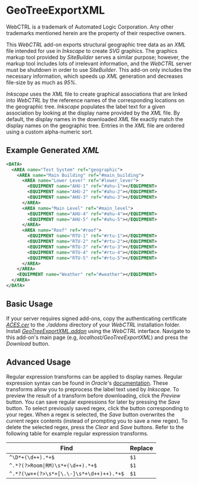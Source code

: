# GeoTreeExportXML

WebCTRL is a trademark of Automated Logic Corporation.  Any other trademarks mentioned herein are the property of their respective owners.

This *WebCTRL* add-on exports structural geographic tree data as an *XML* file intended for use in *Inkscape* to create *SVG* graphics. The graphics markup tool provided by *SiteBuilder* serves a similar purpose; however, the markup tool includes lots of irrelevant information, and the *WebCTRL* server must be shutdown in order to use *SiteBuilder*. This add-on only includes the necessary information, which speeds up *XML* generation and decreases file-size by as much as *95%*.

*Inkscape* uses the *XML* file to create graphical associations that are linked into *WebCTRL* by the reference names of the corresponding locations on the geographic tree. *Inkscape* populates the label text for a given association by looking at the display name provided by the *XML* file. By default, the display names in the downloaded *XML* file exactly match the display names on the geographic tree. Entries in the *XML* file are ordered using a custom alpha-numeric sort.

## Example Generated *XML*

```xml
<DATA>
  <AREA name="Test System" ref="geographic">
    <AREA name="Main Building" ref="#main_building">
      <AREA name="Lower Lever" ref="#lower_lever">
        <EQUIPMENT name="AHU-1" ref="#ahu-1"></EQUIPMENT>
        <EQUIPMENT name="AHU-2" ref="#ahu-2"></EQUIPMENT>
        <EQUIPMENT name="AHU-3" ref="#ahu-3"></EQUIPMENT>
      </AREA>
      <AREA name="Main Level" ref="#main_level">
        <EQUIPMENT name="AHU-4" ref="#ahu-4"></EQUIPMENT>
        <EQUIPMENT name="AHU-5" ref="#ahu-5"></EQUIPMENT>
      </AREA>
      <AREA name="Roof" ref="#roof">
        <EQUIPMENT name="RTU-1" ref="#rtu-1"></EQUIPMENT>
        <EQUIPMENT name="RTU-2" ref="#rtu-2"></EQUIPMENT>
        <EQUIPMENT name="RTU-3" ref="#rtu-3"></EQUIPMENT>
        <EQUIPMENT name="RTU-4" ref="#rtu-4"></EQUIPMENT>
        <EQUIPMENT name="RTU-5" ref="#rtu-5"></EQUIPMENT>
      </AREA>
    </AREA>
    <EQUIPMENT name="Weather" ref="#weather"></EQUIPMENT>
  </AREA>
</DATA>
```

## Basic Usage

If your server requires signed add-ons, copy the authenticating certificate [*ACES.cer*](https://github.com/automatic-controls/addon-dev-script/blob/main/ACES.cer?raw=true) to the *./addons* directory of your *WebCTRL* installation folder. Install [*GeoTreeExportXML.addon*](https://github.com/automatic-controls/geo-xml-export-addon/releases/latest/download/GeoTreeExportXML.addon) using the *WebCTRL* interface. Navigate to this add-on's main page (e.g, *localhost/GeoTreeExportXML*) and press the *Download* button.

## Advanced Usage

Regular expression transforms can be applied to display names. Regular expression syntax can be found in *Oracle*'s [documentation](https://docs.oracle.com/en/java/javase/17/docs/api/java.base/java/util/regex/Pattern.html). These transforms allow you to preprocess the label text used by *Inkscape*. To preview the result of a transform before downloading, click the *Preview* button. You can save regular expressions for later by pressing the *Save* button. To select previously saved regex, click the button corresponding to your regex. When a regex is selected, the *Save* button overwrites the current regex contents (instead of prompting you to save a new regex). To delete the selected regex, press the *Clear* and *Save* buttons. Refer to the following table for example regular expression transforms.

| Find | Replace |
| - | - |
| `^\D*+(\d++).*+$` | `$1` |
| `^.*?(?>Room\|RM)\s*+(\d++).*+$` | `$1` |
| `^.*?(\w++(?>\s*+[\.\-]\s*+\d++)++).*+$` | `$1` |

